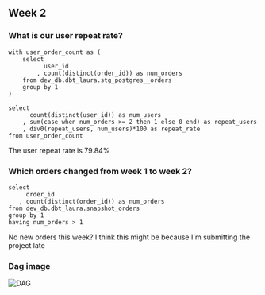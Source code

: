 ## Week 2

### What is our user repeat rate?

```
with user_order_count as (
    select
          user_id
        , count(distinct(order_id)) as num_orders
    from dev_db.dbt_laura.stg_postgres__orders
    group by 1
)

select
      count(distinct(user_id)) as num_users
    , sum(case when num_orders >= 2 then 1 else 0 end) as repeat_users
    , div0(repeat_users, num_users)*100 as repeat_rate
from user_order_count
```

The user repeat rate is 79.84%

### Which orders changed from week 1 to week 2? 

```
select
     order_id
   , count(distinct(order_id)) as num_orders
from dev_db.dbt_laura.snapshot_orders
group by 1
having num_orders > 1
```

No new orders this week? I think this might be because I'm submitting the project late

### Dag image

![DAG](https://user-images.githubusercontent.com/111754475/195904300-fb08bd91-ed52-4185-bed8-88bf14ae33a9.PNG)

